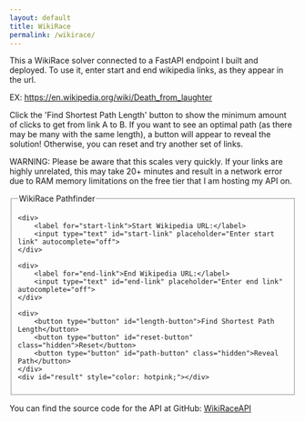 ```yaml
---
layout: default
title: WikiRace
permalink: /wikirace/
---
```


This a WikiRace solver connected to a FastAPI endpoint I built and deployed.
To use it, enter start and end wikipedia links, as they appear in the url.

EX: https://en.wikipedia.org/wiki/Death_from_laughter

Click the 'Find Shortest Path Length' button to show the minimum amount of clicks to get from link A to B. If you want to see an optimal path (as there may be many with the same length), a button will appear to reveal the solution! Otherwise, you can reset and try another set of links.

WARNING: Please be aware that this scales very quickly. If your links are highly unrelated, this may take 20+ minutes and result in a network error due to RAM memory limitations on the free tier that I am hosting my API on. 

<script src="/assets/js/wikirace.js"></script>
<form id="wikirace-form" onsubmit="return false;">
  <fieldset>
    <legend>WikiRace Pathfinder</legend>

    <div>
        <label for="start-link">Start Wikipedia URL:</label>
        <input type="text" id="start-link" placeholder="Enter start link" autocomplete="off">
    </div>

    <div>
        <label for="end-link">End Wikipedia URL:</label>
        <input type="text" id="end-link" placeholder="Enter end link" autocomplete="off">
    </div>

    <div>
        <button type="button" id="length-button">Find Shortest Path Length</button>
        <button type="button" id="reset-button" class="hidden">Reset</button>
        <button type="button" id="path-button" class="hidden">Reveal Path</button>
    </div>
    <div id="result" style="color: hotpink;"></div>
  </fieldset>
</form>

<style>
.hidden {
  display: none;
}
</style>


You can find the source code for the API at GitHub:
[WikiRaceAPI](https://github.com/alinagarib/WikiRaceAPI)

